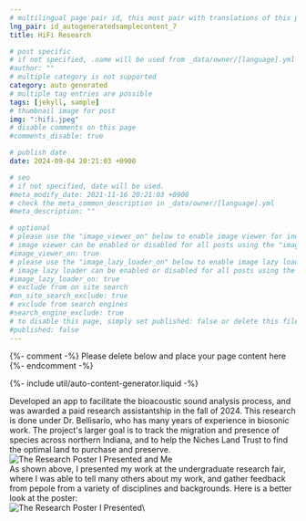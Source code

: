 ```yaml
---
# multilingual page pair id, this must pair with translations of this page. (This name must be unique)
lng_pair: id_autogeneratedsamplecontent_7
title: HiFi Research

# post specific
# if not specified, .name will be used from _data/owner/[language].yml
#author: ""
# multiple category is not supported
category: auto generated
# multiple tag entries are possible
tags: [jekyll, sample]
# thumbnail image for post
img: ":hifi.jpeg"
# disable comments on this page
#comments_disable: true

# publish date
date: 2024-09-04 20:21:03 +0900

# seo
# if not specified, date will be used.
#meta_modify_date: 2021-11-16 20:21:03 +0900
# check the meta_common_description in _data/owner/[language].yml
#meta_description: ""

# optional
# please use the "image_viewer_on" below to enable image viewer for individual pages or posts (_posts/ or [language]/_posts folders).
# image viewer can be enabled or disabled for all posts using the "image_viewer_posts: true" setting in _data/conf/main.yml.
#image_viewer_on: true
# please use the "image_lazy_loader_on" below to enable image lazy loader for individual pages or posts (_posts/ or [language]/_posts folders).
# image lazy loader can be enabled or disabled for all posts using the "image_lazy_loader_posts: true" setting in _data/conf/main.yml.
#image_lazy_loader_on: true
# exclude from on site search
#on_site_search_exclude: true
# exclude from search engines
#search_engine_exclude: true
# to disable this page, simply set published: false or delete this file
#published: false
---
```


{%- comment -%} Please delete below and place your page content here {%- endcomment -%}

{%- include util/auto-content-generator.liquid -%}

<!-- outline-start -->

Developed an app to facilitate the bioacoustic sound analysis process, and was awarded a paid research assistantship in the fall of 2024. This research is done under Dr. Bellisario, who has many years of experience in biosonic work. The project's larger goal is to track the migration and presence of species across northern Indiana, and to help the Niches Land Trust to find the optimal land to purchase and preserve.\
![The Research Poster I Presented and Me](:hifi.jpeg)\
As shown above, I presented my work at the undergraduate research fair, where I was able to tell many others about my work, and gather feedback from pepole from a variety of disciplines and backgrounds. Here is a better look at the poster:\
![The Research Poster I Presented](:hifiposter0.jpg)\


<!-- outline-end -->

